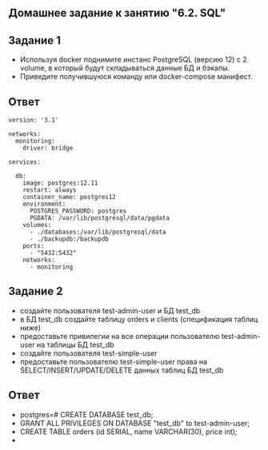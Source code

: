 ## Домашнее задание к занятию "6.2. SQL"
## Задание 1
- Используя docker поднимите инстанс PostgreSQL (версию 12) c 2 volume, в который будут складываться данные БД и бэкапы.
- Приведите получившуюся команду или docker-compose манифест.

## Ответ

```
version: '3.1'

networks:
  monitoring:
    driver: bridge

services:

  db:
    image: postgres:12.11
    restart: always
    container_name: postgres12
    environment:
      POSTGRES_PASSWORD: postgres
      PGDATA: /var/lib/postgresql/data/pgdata
    volumes:
      - ./databases:/var/lib/postgresql/data
      - ./backupdb:/backupdb
    ports:
      - "5432:5432"
    networks:
      - monitoring
```
## Задание 2
* создайте пользователя test-admin-user и БД test_db
* в БД test_db создайте таблицу orders и clients (спeцификация таблиц ниже)
* предоставьте привилегии на все операции пользователю test-admin-user на таблицы БД test_db
* создайте пользователя test-simple-user
* предоставьте пользователю test-simple-user права на SELECT/INSERT/UPDATE/DELETE данных таблиц БД test_db

## Ответ
* postgres=# CREATE DATABASE test_db;
* GRANT ALL PRIVILEGES ON DATABASE "test_db" to test-admin-user;
* CREATE TABLE orders (id SERIAL, name VARCHAR(30), price int);
* 
